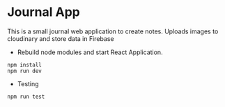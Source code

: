 # Journal App

This is a small journal web application to create notes. Uploads images to cloudinary and store data in Firebase

- Rebuild node modules and start React Application.

```
npm install
npm run dev
```

- Testing

```
npm run test
```
